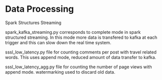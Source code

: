 # Data Processing

Spark Structures Streaming

spark_kafka_streaming.py corresponds to complete mode in spark structured streaming. In this mode more data is transfered to kafka at each trigger and this can slow down the real time system.

sssl_low_latency.py file for counting comments per post with travel related words. This uses append mode, reduced amount of data transfer to kafka.

sssl_low_latency_agg.py file for counting the number of page views with append mode. watermarking used to discard old data.
